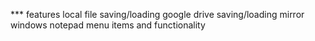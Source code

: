 *** features
local file saving/loading
google drive saving/loading
mirror windows notepad menu items and functionality
